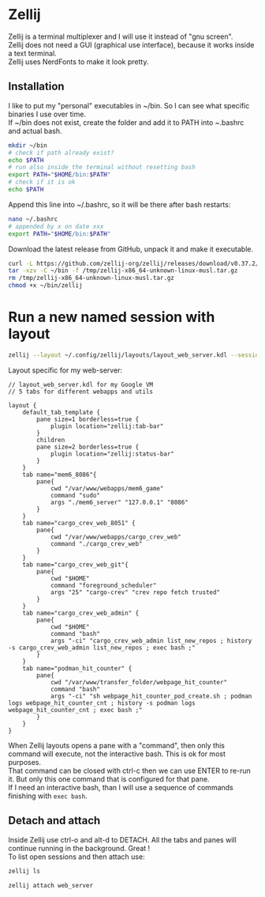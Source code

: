 # Zellij

Zellij is a terminal multiplexer and I will use it instead of "gnu screen".  
Zellij does not need a GUI (graphical use interface), because it works inside a text terminal.  
Zellij uses NerdFonts to make it look pretty.  

## Installation

I like to put my "personal" executables in ~/bin. So I can see what specific binaries I use over time.  
If ~/bin does not exist, create the folder and add it to PATH into ~.bashrc and actual bash.  

```bash
mkdir ~/bin
# check if path already exist?
echo $PATH
# run also inside the terminal without resetting bash
export PATH="$HOME/bin:$PATH"
# check if it is ok
echo $PATH
```
		
Append this line into ~/.bashrc, so it will be there after bash restarts:  

```bash
nano ~/.bashrc
# appended by x on date xxx
export PATH="$HOME/bin:$PATH"
```

Download the latest release from GitHub, unpack it and make it executable.  

```bash
curl -L https://github.com/zellij-org/zellij/releases/download/v0.37.2/zellij-x86_64-unknown-linux-musl.tar.gz --output /tmp/zellij-x86_64-unknown-linux-musl.tar.gz
tar -xzv -C ~/bin -f /tmp/zellij-x86_64-unknown-linux-musl.tar.gz 
rm /tmp/zellij-x86_64-unknown-linux-musl.tar.gz
chmod +x ~/bin/zellij
```

# Run a new named session with layout

```bash
zellij --layout ~/.config/zellij/layouts/layout_web_server.kdl --session web_server
```

Layout specific for my web-server:

```kdl
// layout_web_server.kdl for my Google VM
// 5 tabs for different webapps and utils

layout {
	default_tab_template {
        pane size=1 borderless=true {
            plugin location="zellij:tab-bar"
        }
        children
        pane size=2 borderless=true {
            plugin location="zellij:status-bar"
        }
    }
	tab name="mem6_8086"{	
		pane{
			cwd "/var/www/webapps/mem6_game"		
			command "sudo"
			args "./mem6_server" "127.0.0.1" "8086"
		}
	}
	tab name="cargo_crev_web_8051" {
		pane{
			cwd "/var/www/webapps/cargo_crev_web"		
			command "./cargo_crev_web"
		}
	}
	tab name="cargo_crev_web_git"{	
		pane{
			cwd "$HOME"		
			command "foreground_scheduler"
			args "25" "cargo-crev" "crev repo fetch trusted"
		}
	}
	tab name="cargo_crev_web_admin" {
		pane{
			cwd "$HOME"	
			command "bash"			
			args "-ci" "cargo_crev_web_admin list_new_repos ; history -s cargo_crev_web_admin list_new_repos ; exec bash ;"
		}
	}
	tab name="podman_hit_counter" {
		pane{
			cwd "/var/www/transfer_folder/webpage_hit_counter"
			command "bash"
			args "-ci" "sh webpage_hit_counter_pod_create.sh ; podman logs webpage_hit_counter_cnt ; history -s podman logs webpage_hit_counter_cnt ; exec bash ;"
		}
	}
}
```

When Zellij layouts opens a pane with a "command", then only this command will execute, not the interactive bash. This is ok for most purposes.  
That command can be closed with ctrl-c then we can use ENTER to re-run it. But only this one command that is configured for that pane.  
If I need an interactive bash, than I will use a sequence of commands finishing with `exec bash`.  

## Detach and attach

Inside Zellij use ctrl-o and alt-d to DETACH. All the tabs and panes will continue running in the background. Great !  
To list open sessions and then attach use:  

```bash
zellij ls

zellij attach web_server
```
